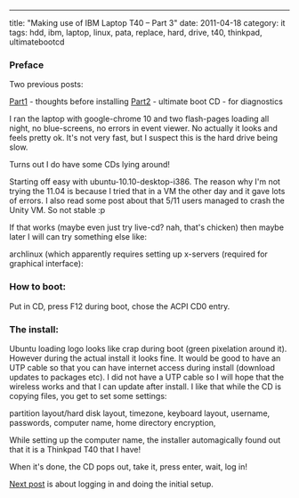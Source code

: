 ---
title: "Making use of IBM Laptop T40 – Part 3"
date: 2011-04-18
category: it
tags: hdd, ibm, laptop, linux, pata, replace, hard, drive, t40, thinkpad, ultimatebootcd

### Preface

Two previous posts:

[Part1](http://www.guldmyr.com/blog/making-use-of-ibm-laptop-t40-part-1/ "PART1") - thoughts before installing [Part2](http://www.guldmyr.com/blog/making-use-of-ibm-laptop-t40-%E2%80%93-part-2/ "par2") - ultimate boot CD - for diagnostics

I ran the laptop with google-chrome 10 and two flash-pages loading all night, no blue-screens, no errors in event viewer. No actually it looks and feels pretty ok. It's not very fast, but I suspect this is the hard drive being slow.

Turns out I do have some CDs lying around!

Starting off easy with ubuntu-10.10-desktop-i386. The reason why I'm not trying the 11.04 is because I tried that in a VM the other day and it gave lots of errors. I also read some post about that 5/11 users managed to crash the Unity VM. So not stable :p

If that works (maybe even just try live-cd? nah, that's chicken) then maybe later I will can try something else like:

archlinux (which apparently requires setting up x-servers (required for graphical interface):

### How to boot:

Put in CD, press F12 during boot, chose the ACPI CD0 entry.

### The install:

Ubuntu loading logo looks like crap during boot (green pixelation around it). However during the actual install it looks fine. It would be good to have an UTP cable so that you can have internet access during install (download updates to packages etc). I did not have a UTP cable so I will hope that the wireless works and that I can update after install. I like that while the CD is copying files, you get to set some settings:

partition layout/hard disk layout, timezone, keyboard layout, username, passwords, computer name, home directory encryption,

While setting up the computer name, the installer automagically found out that it is a Thinkpad T40 that I have!

When it's done, the CD pops out, take it, press enter, wait, log in!

[Next post](http://www.guldmyr.com/blog/making-use-of-ibm-laptop-t40-%E2%80%93-part-4/ "setting up") is about logging in and doing the initial setup.
